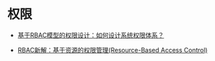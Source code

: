 权限
=====

- [基于RBAC模型的权限设计：如何设计系统权限体系？](http://www.woshipm.com/pd/872372.html)

- [RBAC新解：基于资源的权限管理(Resource-Based Access Control)](https://cloud.tencent.com/developer/article/1041670)